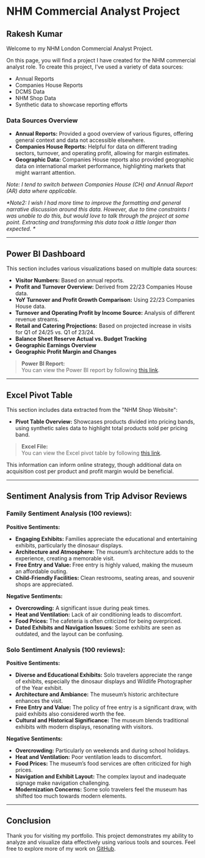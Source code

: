 # NHM Commercial Analyst Project

## Rakesh Kumar

Welcome to my NHM London Commercial Analyst Project.

On this page, you will find a project I have created for the NHM commercial analyst role. To create this project, I've used a variety of data sources:

- Annual Reports
- Companies House Reports
- DCMS Data
- NHM Shop Data
- Synthetic data to showcase reporting efforts

### Data Sources Overview

- **Annual Reports:** Provided a good overview of various figures, offering general context and data not accessible elsewhere.
- **Companies House Reports:** Helpful for data on different trading sectors, turnover, and operating profit, allowing for margin estimates.
- **Geographic Data:** Companies House reports also provided geographic data on international market performance, highlighting markets that might warrant attention.

*Note: I tend to switch between Companies House (CH) and Annual Report (AR) data where applicable.*

_*Note2: I wish I had more time to improve the formatting and general narrative discussion around this data. However, due to time constraints I was unable to do this, but would love to talk through the project at some point. Extracting and transforming this data took a little longer than expected. *_

---

## Power BI Dashboard

This section includes various visualizations based on multiple data sources:

- **Visitor Numbers:** Based on annual reports.
- **Profit and Turnover Overview:** Derived from 22/23 Companies House data.
- **YoY Turnover and Profit Growth Comparison:** Using 22/23 Companies House data.
- **Turnover and Operating Profit by Income Source:** Analysis of different revenue streams.
- **Retail and Catering Projections:** Based on projected increase in visits for Q1 of 24/25 vs. Q1 of 23/24.
- **Balance Sheet Reserve Actual vs. Budget Tracking**
- **Geographic Earnings Overview**
- **Geographic Profit Margin and Changes**

> **Power BI Report:**  
You can view the Power BI report by following [this link](https://app.powerbi.com/reportEmbed?reportId=504b8f09-19b6-498c-8e37-1c96ed37c6bf&autoAuth=true&ctid=2e7ae843-2214-49ec-a0be-85367aa4762c).

---

## Excel Pivot Table

This section includes data extracted from the "NHM Shop Website":

- **Pivot Table Overview:** Showcases products divided into pricing bands, using synthetic sales data to highlight total products sold per pricing band.

> **Excel File:**  
You can view the Excel pivot table by following [this link](https://datadiscoveryjournal.sharepoint.com/:x:/r/sites/NHMProject/_layouts/15/Doc.aspx?sourcedoc=%7B17291FE7-0F90-418E-8323-04B8954F806B%7D&file=NHM%20EXCEL%20FILE%20PIVOT%20TABLE2.xlsx&action=default&mobileredirect=true&DefaultItemOpen=1&login_hint=Rakesh%40DataDiscoveryJournal.onmicrosoft.com&ct=1725374259467&wdOrigin=OFFICECOM-WEB.START.EDGEWORTH&cid=00b469e0-aeb1-433a-9a95-8162a40cafbe&wdPreviousSessionSrc=HarmonyWeb&wdPreviousSession=0eafd6ef-4905-4501-a897-488487197cc8).

This information can inform online strategy, though additional data on acquisition cost per product and profit margin would be beneficial.

---

## Sentiment Analysis from Trip Advisor Reviews

### Family Sentiment Analysis (100 reviews):

**Positive Sentiments:**

- **Engaging Exhibits:** Families appreciate the educational and entertaining exhibits, particularly the dinosaur displays.
- **Architecture and Atmosphere:** The museum’s architecture adds to the experience, creating a memorable visit.
- **Free Entry and Value:** Free entry is highly valued, making the museum an affordable outing.
- **Child-Friendly Facilities:** Clean restrooms, seating areas, and souvenir shops are appreciated.

**Negative Sentiments:**

- **Overcrowding:** A significant issue during peak times.
- **Heat and Ventilation:** Lack of air conditioning leads to discomfort.
- **Food Prices:** The cafeteria is often criticized for being overpriced.
- **Dated Exhibits and Navigation Issues:** Some exhibits are seen as outdated, and the layout can be confusing.

### Solo Sentiment Analysis (100 reviews):

**Positive Sentiments:**

- **Diverse and Educational Exhibits:** Solo travelers appreciate the range of exhibits, especially the dinosaur displays and Wildlife Photographer of the Year exhibit.
- **Architecture and Ambiance:** The museum’s historic architecture enhances the visit.
- **Free Entry and Value:** The policy of free entry is a significant draw, with paid exhibits also considered worth the fee.
- **Cultural and Historical Significance:** The museum blends traditional exhibits with modern displays, resonating with visitors.

**Negative Sentiments:**

- **Overcrowding:** Particularly on weekends and during school holidays.
- **Heat and Ventilation:** Poor ventilation leads to discomfort.
- **Food Prices:** The museum’s food services are often criticized for high prices.
- **Navigation and Exhibit Layout:** The complex layout and inadequate signage make navigation challenging.
- **Modernization Concerns:** Some solo travelers feel the museum has shifted too much towards modern elements.

---

## Conclusion

Thank you for visiting my portfolio. This project demonstrates my ability to analyze and visualize data effectively using various tools and sources. Feel free to explore more of my work on [GitHub](https://github.com/your-profile).
